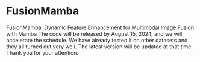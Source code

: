# FusionMamba
FusionMamba: Dynamic Feature Enhancement for Multimodal Image Fusion with Mamba
The code will be released by August 15, 2024, and we will accelerate the schedule. We have already tested it on other datasets and they all turned out very well. The latest version will be updated at that time. Thank you for your attention.
